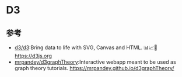 # D3

## 参考

* [d3/d3](https://github.com/d3/d3):Bring data to life with SVG, Canvas and HTML. 📊📈🎉 https://d3js.org
* [mrpandey/d3graphTheory](mrpandey/d3graphTheory):Interactive webapp meant to be used as graph theory tutorials. https://mrpandey.github.io/d3graphTheory/
